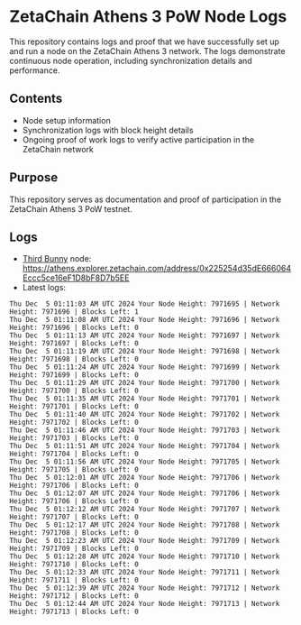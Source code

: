 # ZetaChain Athens 3 PoW Node Logs
This repository contains logs and proof that we have successfully set up and run a node on the ZetaChain Athens 3 network. The logs demonstrate continuous node operation, including synchronization details and performance.

## Contents
- Node setup information
- Synchronization logs with block height details
- Ongoing proof of work logs to verify active participation in the ZetaChain network

## Purpose
This repository serves as documentation and proof of participation in the ZetaChain Athens 3 PoW testnet.

## Logs

- [Third Bunny](https://thirdbunny.xyz/) node: https://athens.explorer.zetachain.com/address/0x225254d35dE666064Eccc5ce16eF1D8bF8D7b5EE
- Latest logs:
```
Thu Dec  5 01:11:03 AM UTC 2024 Your Node Height: 7971695 | Network Height: 7971696 | Blocks Left: 1
Thu Dec  5 01:11:08 AM UTC 2024 Your Node Height: 7971696 | Network Height: 7971696 | Blocks Left: 0
Thu Dec  5 01:11:13 AM UTC 2024 Your Node Height: 7971697 | Network Height: 7971697 | Blocks Left: 0
Thu Dec  5 01:11:19 AM UTC 2024 Your Node Height: 7971698 | Network Height: 7971698 | Blocks Left: 0
Thu Dec  5 01:11:24 AM UTC 2024 Your Node Height: 7971699 | Network Height: 7971699 | Blocks Left: 0
Thu Dec  5 01:11:29 AM UTC 2024 Your Node Height: 7971700 | Network Height: 7971700 | Blocks Left: 0
Thu Dec  5 01:11:35 AM UTC 2024 Your Node Height: 7971701 | Network Height: 7971701 | Blocks Left: 0
Thu Dec  5 01:11:40 AM UTC 2024 Your Node Height: 7971702 | Network Height: 7971702 | Blocks Left: 0
Thu Dec  5 01:11:46 AM UTC 2024 Your Node Height: 7971703 | Network Height: 7971703 | Blocks Left: 0
Thu Dec  5 01:11:51 AM UTC 2024 Your Node Height: 7971704 | Network Height: 7971704 | Blocks Left: 0
Thu Dec  5 01:11:56 AM UTC 2024 Your Node Height: 7971705 | Network Height: 7971705 | Blocks Left: 0
Thu Dec  5 01:12:01 AM UTC 2024 Your Node Height: 7971706 | Network Height: 7971706 | Blocks Left: 0
Thu Dec  5 01:12:07 AM UTC 2024 Your Node Height: 7971706 | Network Height: 7971706 | Blocks Left: 0
Thu Dec  5 01:12:12 AM UTC 2024 Your Node Height: 7971707 | Network Height: 7971707 | Blocks Left: 0
Thu Dec  5 01:12:17 AM UTC 2024 Your Node Height: 7971708 | Network Height: 7971708 | Blocks Left: 0
Thu Dec  5 01:12:23 AM UTC 2024 Your Node Height: 7971709 | Network Height: 7971709 | Blocks Left: 0
Thu Dec  5 01:12:28 AM UTC 2024 Your Node Height: 7971710 | Network Height: 7971710 | Blocks Left: 0
Thu Dec  5 01:12:33 AM UTC 2024 Your Node Height: 7971711 | Network Height: 7971711 | Blocks Left: 0
Thu Dec  5 01:12:39 AM UTC 2024 Your Node Height: 7971712 | Network Height: 7971712 | Blocks Left: 0
Thu Dec  5 01:12:44 AM UTC 2024 Your Node Height: 7971713 | Network Height: 7971713 | Blocks Left: 0
```
